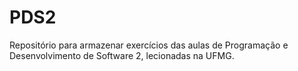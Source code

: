 # PDS2
Repositório para armazenar exercícios das aulas de Programação e Desenvolvimento de Software 2, lecionadas na UFMG.
